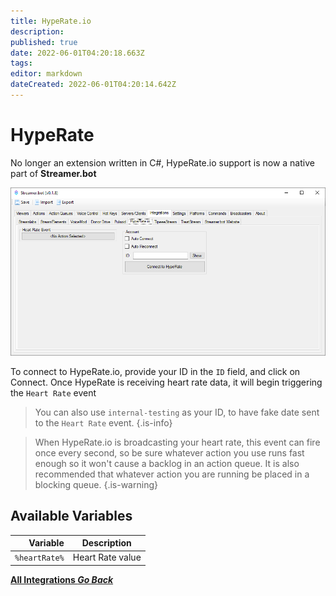 ```yaml
---
title: HypeRate.io
description:
published: true
date: 2022-06-01T04:20:18.663Z
tags:
editor: markdown
dateCreated: 2022-06-01T04:20:14.642Z
---
```


# HypeRate

No longer an extension written in C#, HypeRate.io support is now a native part of **Streamer.bot**

![hyperate.io-integration.png](/hyperate.io-integration.png)

To connect to HypeRate.io, provide your ID in the `ID` field, and click on Connect.  Once HypeRate is receiving heart rate data, it will begin triggering the `Heart Rate` event

> You can also use `internal-testing` as your ID, to have fake date sent to the `Heart Rate` event.
{.is-info}

> When HypeRate.io is broadcasting your heart rate, this event can fire once every second, so be sure whatever action you use runs fast enough so it won't cause a backlog in an action queue.  It is also recommended that whatever action you are running be placed in a blocking queue.
{.is-warning}

## Available Variables

| Variable | Description |
|   ---:|-------------|
| `%heartRate%` | Heart Rate value |


<div class="btn-grid">

  [<i class="mdi mdi-chevron-left"></i> **All Integrations *Go Back***](/en/Integrations)

</div>